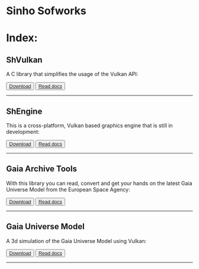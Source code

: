 # Sinho Sofworks

# Index:

## ShVulkan

A C library that simplifies the usage of the Vulkan API:

<button class="btn">[Download](https://github.com/MrSinho/ShVulkan)</button> <button class="btn">[Read docs](docs/ShVulkan/index.md)</button>

---

## ShEngine

This is a cross-platform, Vulkan based graphics engine that is still in development:

<button class="btn">[Download](https://github.com/MrSinho/SH-Engine)</button> <button class="btn">[Read docs](docs/ShEngine/index.md)</button>

---

## Gaia Archive Tools

With this library you can read, convert and get your hands on the latest Gaia Universe Model from the European Space Agency: 

<button class="btn">[Download](https://github.com/MrSinho/Gaia_Archive_Tools)</button> <button class="btn">[Read docs](docs/Gaia_Archive_Tools/index.md)</button>

---

## Gaia Universe Model

A 3d simulation of the Gaia Universe Model using Vulkan:

<button class="btn">[Download](https://github.com/MrSinho/Gaia_Universe_Model)</button> <button class="btn">[Read docs](docs/Gaia_Universe_Model/index.md)</button>

---